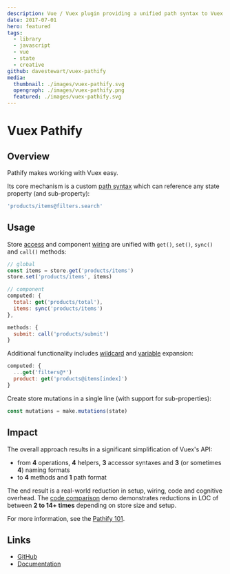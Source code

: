 ```yaml
---
description: Vue / Vuex plugin providing a unified path syntax to Vuex stores
date: 2017-07-01
hero: featured
tags:
  - library
  - javascript
  - vue
  - state
  - creative
github: davestewart/vuex-pathify
media:
  thumbnail: ./images/vuex-pathify.svg
  opengraph: ./images/vuex-pathify.png
  featured: ./images/vuex-pathify.svg
---
```


# Vuex Pathify

## Overview

Pathify makes working with Vuex easy.

Its core mechanism is a custom [path syntax](https://davestewart.github.io/vuex-pathify/#/api/paths) which can reference any state property (and sub-property):

```js
'products/items@filters.search'
```

## Usage

Store [access](https://davestewart.github.io/vuex-pathify/#/api/accessors) and component [wiring](https://davestewart.github.io/vuex-pathify/#/api/component) are unified with `get()`, `set()`, `sync()` and `call()` methods:

```js
// global
const items = store.get('products/items')
store.set('products/items', items)

// component
computed: {
  total: get('products/total'),
  items: sync('products/items')
},

methods: {
  submit: call('products/submit')
}
```

Additional functionality includes [wildcard](https://davestewart.github.io/vuex-pathify/#/api/paths?id=wildcard-expansion) and [variable](https://davestewart.github.io/vuex-pathify/#/api/paths?id=variable-expansion) expansion:

```js
computed: {
  ...get('filters@*')
  product: get('products@items[index]')
}
```

Create store mutations in a single line (with support for sub-properties):

```js
const mutations = make.mutations(state)
```

## Impact

The overall approach results in a significant simplification of Vuex's API:

- from **4** operations, **4** helpers, **3** accessor syntaxes and **3** (or sometimes **4**) naming formats
- to **4** methods and **1** path format

The end result is a real-world reduction in setup, wiring, code and cognitive overhead. The [code comparison](https://codesandbox.io/s/github/davestewart/vuex-pathify-demos/tree/master/main?initialpath=%23%2Fcode%2Flarge) demo demonstrates reductions in LOC of between **2 to 14+ times** depending on store size and setup.

For more information, see the [Pathify 101](https://davestewart.github.io/vuex-pathify/#/intro/pathify).

## Links

- [GitHub](https://github.com/davestewart/vuex-pathify)
- [Documentation](https://davestewart.github.io/vuex-pathify)

